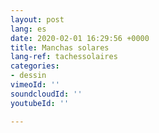 ```yaml
---
layout: post
lang: es
date: 2020-02-01 16:29:56 +0000
title: Manchas solares
lang-ref: tachessolaires
categories:
- dessin
vimeoId: ''
soundcloudId: ''
youtubeId: ''

---
```

